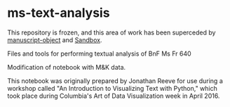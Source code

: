 # ms-text-analysis
This repository is frozen, and this area of work has been superceded by [manuscript-object](https://github.com/cu-mkp/manuscript-object) and [Sandbox](https://github.com/cu-mkp/sandbox).

Files and tools for performing textual analysis of BnF Ms Fr 640

Modification of notebook with M&K data.

This notebook was originally prepared by Jonathan Reeve for use during a workshop called "An Introduction to Visualizing Text with Python," which took place during Columbia's Art of Data Visualization week in April 2016.
